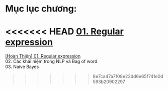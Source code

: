 # Mục lục chương:
<<<<<<< HEAD
<a href="https://github.com/nducthang/NCKH_2020/blob/master/Chapter02%20-%20Build%20your%20vocabulary%20(word%20tokenization)/01.%20Bi%E1%BB%83u%20th%E1%BB%A9c%20ch%C3%ADnh%20quy.ipynb">01. Regular expression</a>
=======
<a href="https://github.com/nducthang/NCKH_2020/blob/master/Chapter02%20-%20Build%20your%20vocabulary%20(word%20tokenization)/01.%20Bi%E1%BB%83u%20th%E1%BB%A9c%20ch%C3%ADnh%20quy.ipynb">[Hoàn Thiện] 01. Regular expression</a><br/>
02. Các khái niệm trong NLP và Bag of word<br/>
03. Naive Bayes
>>>>>>> 8e7ca47a7f08e23dd6e65f741e0d593b20902297

